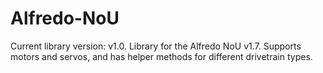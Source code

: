 # Alfredo-NoU
Current library version: v1.0.
Library for the Alfredo NoU v1.7. Supports motors and servos, and has helper methods for different drivetrain types.